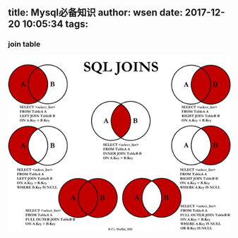 title: Mysql必备知识
author: wsen
date: 2017-12-20 10:05:34
tags:
---
### join table

![join](https://github.com/wuyuedefeng/wuyuedefeng.github.io/blob/develop/images/mysql-join-relation.png?raw=true)
